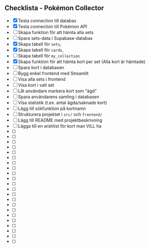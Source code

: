## Checklista - Pokémon Collector
- [x] Testa connection till databas
- [x] Testa connection till Pokémon API
- [ ] Skapa funktion för att hämta alla sets
- [ ] Spara sets-data i Supabase-databas
- [x] Skapa tabell för `sets`,
- [x] Skapa tabell för `cards`, 
- [ ] Skapa tabell för `my_collection`
- [x] Skapa funktion för att hämta kort per set (Alla kort är hämtade)
- [ ] Spara kort i databasen
- [ ] Bygg enkel frontend med Streamlit
- [ ] Visa alla sets i frontend
- [ ] Visa kort i valt set
- [ ] Låt användare markera kort som "ägd"
- [ ] Spara användarens samling i databasen
- [ ] Visa statistik (t.ex. antal ägda/saknade kort)
- [ ] Lägg till sökfunktion på kortnamn
- [ ] Strukturera projektet i `src/` och `frontend/`
- [ ] Lägg till README med projektbeskrivning
- [ ] Lägga till en wishlist för kort man VILL ha 
- [ ] 
- [ ] 
- [ ] 
- [ ] 
- [ ] 
- [ ] 
- [ ] 
- [ ] 
- [ ] 
- [ ] 
- [ ] 
- [ ] 
- [ ] 
- [ ] 
- [ ] 
- [ ] 
- [ ] 
- [ ] 
- [ ] 
- [ ] 
- [ ] 
- [ ] 